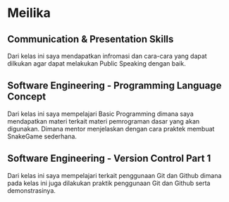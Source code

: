 # Meilika
##  Communication & Presentation Skills
Dari kelas ini saya mendapatkan infromasi dan cara-cara yang dapat dilkukan agar dapat melakukan Public Speaking dengan baik.
 
## Software Engineering - Programming Language Concept
Dari kelas ini saya mempelajari Basic Programming dimana saya mendapatkan materi terkait materi pemrograman dasar yang akan digunakan. Dimana mentor menjelaskan dengan cara praktek membuat SnakeGame sederhana.

## Software Engineering - Version Control Part 1
Dari kelas ini saya mempelajari terkait penggunaan Git dan Github dimana pada kelas ini juga dilakukan praktik penggunaan Git dan Github serta demonstrasinya.